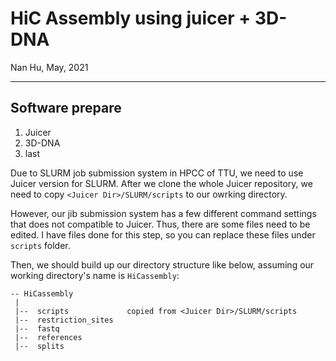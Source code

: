 # HiC Assembly using juicer + 3D-DNA
Nan Hu, May, 2021

---

## Software prepare
1. Juicer
2. 3D-DNA
3. last

Due to SLURM job submission system in HPCC of TTU, we need to use Juicer version for SLURM. After we clone the whole Juicer repository, we need to copy `<Juicer Dir>/SLURM/scripts` to our owrking directory.

However, our jib submission system has a few different command settings that does not compatible to Juicer. Thus, there are some files need to be edited. I have files done for this step, so you can replace these files under `scripts` folder.

Then, we should build up our directory structure like below, assuming our working directory's name is `HiCassembly`:
```
-- HiCassembly
 |
 |--  scripts             copied from <Juicer Dir>/SLURM/scripts
 |--  restriction_sites
 |--  fastq
 |--  references
 |--  splits
 
```

